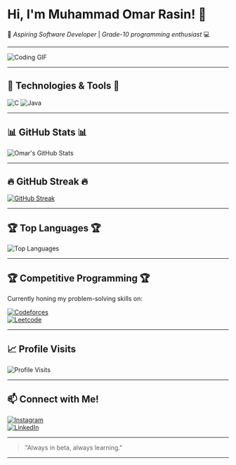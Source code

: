 # Hi, I'm Muhammad Omar Rasin! 👋

🚀 *Aspiring Software Developer* | *Grade-10 programming enthusiast* 💻


---

![Coding GIF](https://media.giphy.com/media/jTNG3RF6EwbkpD4LZx/giphy.gif)


---

## 🔧 **Technologies & Tools** 🔧

![C](https://img.shields.io/badge/-C-A8B9CC?style=flat-square&logo=c&logoColor=white)
![Java](https://img.shields.io/badge/-Java-007396?style=flat-square&logo=java&logoColor=white)


---

## 📊 **GitHub Stats** 📊

![Omar's GitHub Stats](https://github-readme-stats.vercel.app/api?username=omar-rasin&show_icons=true&theme=radical)

---

## 🔥 **GitHub Streak** 🔥

[![GitHub Streak](https://streak-stats.demolab.com?user=omar-rasin&theme=dark)](https://git.io/streak-stats)

---

## 🏆 **Top Languages** 🏆

![Top Languages](https://github-readme-stats.vercel.app/api/top-langs/?username=omar-rasin&layout=compact&theme=radical)

---

## 🏆 **Competitive Programming** 🏆

Currently honing my problem-solving skills on:

[![Codeforces](https://img.shields.io/badge/Codeforces-blue?style=flat-square&logo=codeforces&logoColor=white)](https://codeforces.com/profile/OmarRasin)  
[![Leetcode](https://img.shields.io/badge/Leetcode-orange?style=flat-square&logo=leetcode&logoColor=white)](https://leetcode.com/u/omar-rasin/)

---

## 📈 **Profile Visits**

![Profile Visits](https://komarev.com/ghpvc/?username=omar-rasin&color=blueviolet)

---

## 📫 **Connect with Me!**

[![Instagram](https://img.shields.io/badge/-Instagram-E4405F?style=flat-square&logo=instagram&logoColor=white)](https://www.instagram.com/omarrrw_/)  
[![LinkedIn](https://img.shields.io/badge/-LinkedIn-0077B5?style=flat-square&logo=linkedin&logoColor=white)](https://www.linkedin.com/in/omar-rasin-973492231/)

---

> "Always in beta, always learning."

---
